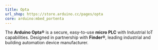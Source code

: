 ```yaml
---
title: Opta
url_shop: https://store.arduino.cc/pages/opta
core: arduino:mbed_portenta
---
```


The **Arduino Opta®** is a secure, easy-to-use **micro PLC** with Industrial IoT capabilities. Designed in partnership with **Finder®**, leading industrial and building automation device manufacturer.
